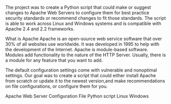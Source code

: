 The project was to create a Python script that could make or suggest changes to Apache Web Servers to configure them for best practice security standards or recommend changes to fit those standards. The script is able to work across Linux and Windows systems and is compatible with Apache 2.4 and 2.2 frameworks.


What is Apache
Apache is an open-source web service software that over 30% of all websites use worldwide. It was developed in 1995 to help with the development of the Internet.
Apache is module-based software. Modules add functionality to the nature of the HTTP Server. Usually, there is a module for any feature that you want to add.

The default configuration settings come with vulnerable and nonoptimal settings. 
Our goal was to create a script that could either install Apache from scratch or update it to the newest version,and make recommendations on file configurations, or configure them for you. 

Apache Web Server
Configuration File
Python script
Linux 
Windows
